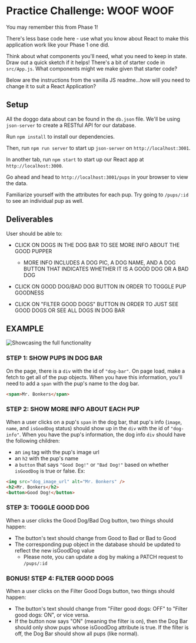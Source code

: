 # Practice Challenge: WOOF WOOF

You may remember this from Phase 1!

There's less base code here - use what you know about React to make this
application work like your Phase 1 one did.

Think about what components you'll need, what you need to keep in state. Draw
out a quick sketch if it helps! There's a bit of starter code in `src/App.js`.
What components might we make given that starter code?

Below are the instructions from the vanilla JS readme...how will you need to
change it to suit a React Application?

## Setup

All the doggo data about can be found in the `db.json` file. We'll
be using `json-server` to create a RESTful API for our database.

Run `npm install` to install our dependencies.

Then, run `npm run server` to start up `json-server` on `http://localhost:3001`.

In another tab, run `npm start` to start up our React app at `http://localhost:3000`.

Go ahead and head to `http://localhost:3001/pups` in your browser to view the data.

Familiarize yourself with the attributes for each pup. Try going to `/pups/:id`
to see an individual pup as well.

## Deliverables

User should be able to:

- CLICK ON DOGS IN THE DOG BAR TO SEE MORE INFO ABOUT THE GOOD PUPPER

  - MORE INFO INCLUDES A DOG PIC, A DOG NAME, AND A DOG BUTTON THAT INDICATES
    WHETHER IT IS A GOOD DOG OR A BAD DOG

- CLICK ON GOOD DOG/BAD DOG BUTTON IN ORDER TO TOGGLE PUP GOODNESS

- CLICK ON "FILTER GOOD DOGS" BUTTON IN ORDER TO JUST SEE GOOD DOGS OR SEE
  ALL DOGS IN DOG BAR

## EXAMPLE

![Showcasing the full functionality](https://curriculum-content.s3.amazonaws.com/phase-2/react-hooks-practice-woof-woof/woof-woof-demo.gif)

### STEP 1: SHOW PUPS IN DOG BAR

On the page, there is a `div` with the id of `"dog-bar"`. On page load, make a
fetch to get all of the pup objects. When you have this information, you'll need
to add a `span` with the pup's name to the dog bar.

```html
<span>Mr. Bonkers</span>
```

### STEP 2: SHOW MORE INFO ABOUT EACH PUP

When a user clicks on a pup's `span` in the dog bar, that pup's info (`image`,
`name`, and `isGoodDog` status) should show up in the `div` with the id of
`"dog-info"`. When you have the pup's information, the dog info `div` should
have the following children:

- an `img` tag with the pup's image url
- an `h2` with the pup's name
- a `button` that says `"Good Dog!"` or `"Bad Dog!"` based on whether
  `isGoodDog` is true or false. Ex:

```html
<img src="dog_image_url" alt="Mr. Bonkers" />
<h2>Mr. Bonkers</h2>
<button>Good Dog!</button>
```

### STEP 3: TOGGLE GOOD DOG

When a user clicks the Good Dog/Bad Dog button, two things should happen:

- The button's text should change from Good to Bad or Bad to Good
- The corresponding pup object in the database should be updated to reflect the
  new isGoodDog value
  - Please note, you can update a dog by making a PATCH request to `/pups/:id`

### BONUS! STEP 4: FILTER GOOD DOGS

When a user clicks on the Filter Good Dogs button, two things should happen:

- The button's text should change from "Filter good dogs: OFF" to "Filter good
  dogs: ON", or vice versa.
- If the button now says "ON" (meaning the filter is on), then the Dog Bar
  should only show pups whose isGoodDog attribute is true. If the filter is
  off, the Dog Bar should show all pups (like normal).
